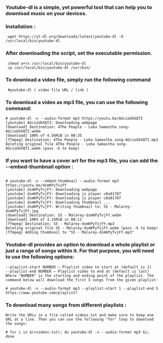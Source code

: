### Youtube-dl is a simple, yet powerful tool that can help you to download music on your devices.

### Installation :
```
 wget https://yt-dl.org/downloads/latest/youtube-dl -O /usr/local/bin/youtube-dl
```
### After downloading the script, set the executable permission.
```
 chmod a+rx /usr/local/bin/youtube-dl
 cp /usr/local/bin/youtube-dl /usr/bin/
 ```

### To download a video file, simply run the following command

```
 #youtube-dl ( video file URL / link )
 ```

### To download a video as mp3 file, you can use the following command:
```
# youtube-dl -x --audio-format mp3 https://youtu.be/AGcioUkXQTI
[youtube] AGcioUkXQTI: Downloading webpage
[download] Destination: 4The People - Loka Samastha song-AGcioUkXQTI.webm
[download] 100% of 4.56MiB in 00:35
[ffmpeg] Destination: 4The People - Loka Samastha song-AGcioUkXQTI.mp3
Deleting original file 4The People - Loka Samastha song-AGcioUkXQTI.webm (pass -k to keep)
```
### If you want to have a cover art for the mp3 file, you can add the --embed-thumbnail option :

```

# youtube-dl -x --embed-thumbnail --audio-format mp3 https://youtu.be/dsmKPyTvjFY
[youtube] dsmKPyTvjFY: Downloading webpage
[youtube] dsmKPyTvjFY: Downloading js player c0a91787
[youtube] dsmKPyTvjFY: Downloading js player c0a91787
[youtube] dsmKPyTvjFY: Downloading thumbnail ...
[youtube] dsmKPyTvjFY: Writing thumbnail to: S5 - Malarey-dsmKPyTvjFY.jpg
[download] Destination: S5 - Malarey-dsmKPyTvjFY.webm
[download] 100% of 3.15MiB in 00:11
[ffmpeg] Destination: S5 - Malarey-dsmKPyTvjFY.mp3
Deleting original file S5 - Malarey-dsmKPyTvjFY.webm (pass -k to keep)
[ffmpeg] Adding thumbnail to "S5 - Malarey-dsmKPyTvjFY.mp3"
```
### Youtube-dl provides an option to download a whole playlist or just a range of songs within it. For that purpose, you will need to use the following options:

```
--playlist-start NUMBER – Playlist video to start at (default is 1)
--playlist-end NUMBER – Playlist video to end at (default is last)
Where "NUMBER" is the starting and ending point of the playlist. The command below will download the first 5 songs from the given playlist:

# youtube-dl -x --audio-format mp3 --playlist-start 1 --playlist-end 5 https://www.youtube.com/playlist?
```
### To download many songs from different playlists :

```
Write the URLs in a file called videos.txt and make sure to keep one URL at a line. Then you can use the following "for" loop to download the songs:

# for i in $(<videos.txt); do youtube-dl -x --audio-format mp3 $i; done
```
